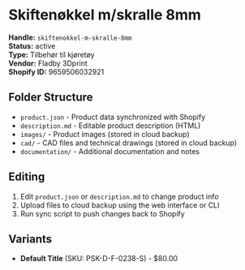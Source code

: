# Skiftenøkkel m/skralle 8mm

**Handle:** `skiftenokkel-m-skralle-8mm`  
**Status:** active  
**Type:** Tilbehør til kjøretøy  
**Vendor:** Fladby 3Dprint  
**Shopify ID:** 9659506032921  

## Folder Structure

- `product.json` - Product data synchronized with Shopify
- `description.md` - Editable product description (HTML)
- `images/` - Product images (stored in cloud backup)
- `cad/` - CAD files and technical drawings (stored in cloud backup)
- `documentation/` - Additional documentation and notes

## Editing

1. Edit `product.json` or `description.md` to change product info
2. Upload files to cloud backup using the web interface or CLI
3. Run sync script to push changes back to Shopify

## Variants

- **Default Title** (SKU: PSK-D-F-0238-S) - $80.00
